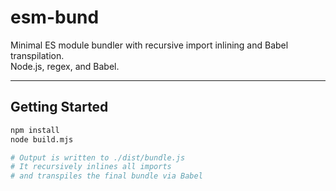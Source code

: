 # esm-bund

Minimal ES module bundler with recursive import inlining and Babel transpilation.  
Node.js, regex, and Babel.

---

## Getting Started

```bash
npm install
node build.mjs

# Output is written to ./dist/bundle.js
# It recursively inlines all imports
# and transpiles the final bundle via Babel
